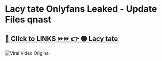 
 # Lacy tate Onlyfans Leaked - Update Files qnast

## <h2><a href="https://clipsfans.com/Lacy_tate&ref=git">🔗 Click to LINKS ⏩⏩ 👉 🟢 Lacy tate </a></h2>

<a href="https://clipsfans.com/Lacy_tate&ref=git" rel="nofollow" data-target="animated-image.originalLink"><img src="https://i.ibb.co.com/xMMVF88/686577567.gif" alt="Viral Video Original" style="max-width: 100%; display: inline-block;" data-target="animated-image.originalImage"></a>


